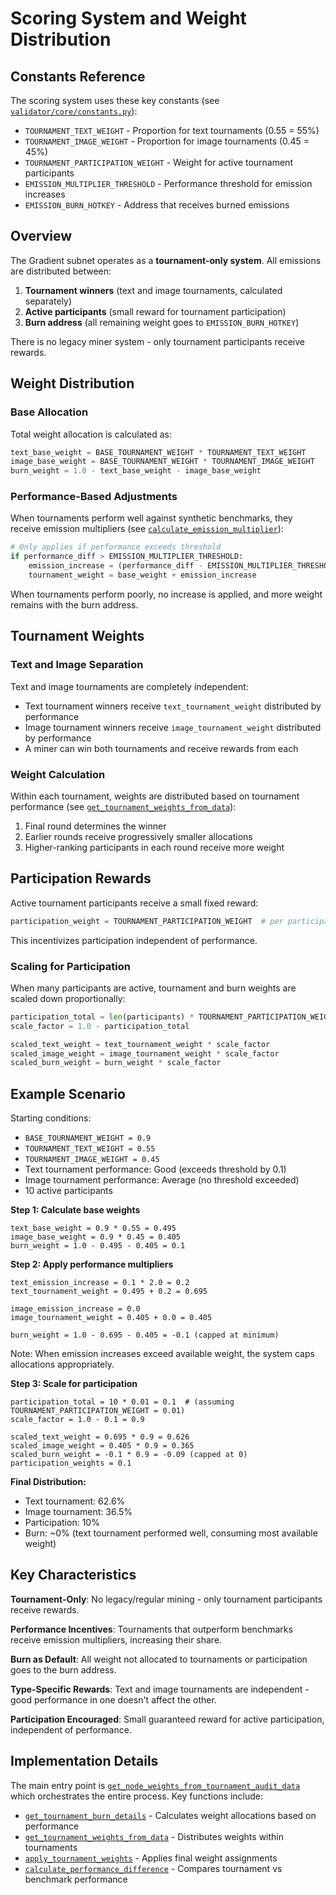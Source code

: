 # Scoring System and Weight Distribution

## Constants Reference

The scoring system uses these key constants (see [`validator/core/constants.py`](../validator/core/constants.py)):

- `TOURNAMENT_TEXT_WEIGHT` - Proportion for text tournaments (0.55 = 55%)
- `TOURNAMENT_IMAGE_WEIGHT` - Proportion for image tournaments (0.45 = 45%)
- `TOURNAMENT_PARTICIPATION_WEIGHT` - Weight for active tournament participants
- `EMISSION_MULTIPLIER_THRESHOLD` - Performance threshold for emission increases
- `EMISSION_BURN_HOTKEY` - Address that receives burned emissions

## Overview

The Gradient subnet operates as a **tournament-only system**. All emissions are distributed between:

1. **Tournament winners** (text and image tournaments, calculated separately)
2. **Active participants** (small reward for tournament participation)
3. **Burn address** (all remaining weight goes to `EMISSION_BURN_HOTKEY`)

There is no legacy miner system - only tournament participants receive rewards.

## Weight Distribution

### Base Allocation

Total weight allocation is calculated as:

```python
text_base_weight = BASE_TOURNAMENT_WEIGHT * TOURNAMENT_TEXT_WEIGHT
image_base_weight = BASE_TOURNAMENT_WEIGHT * TOURNAMENT_IMAGE_WEIGHT
burn_weight = 1.0 - text_base_weight - image_base_weight
```

### Performance-Based Adjustments

When tournaments perform well against synthetic benchmarks, they receive emission multipliers (see [`calculate_emission_multiplier`](../validator/core/weight_setting.py)):

```python
# Only applies if performance exceeds threshold
if performance_diff > EMISSION_MULTIPLIER_THRESHOLD:
    emission_increase = (performance_diff - EMISSION_MULTIPLIER_THRESHOLD) * 2.0
    tournament_weight = base_weight + emission_increase
```

When tournaments perform poorly, no increase is applied, and more weight remains with the burn address.

## Tournament Weights

### Text and Image Separation

Text and image tournaments are completely independent:

- Text tournament winners receive `text_tournament_weight` distributed by performance
- Image tournament winners receive `image_tournament_weight` distributed by performance
- A miner can win both tournaments and receive rewards from each

### Weight Calculation

Within each tournament, weights are distributed based on tournament performance (see [`get_tournament_weights_from_data`](../validator/evaluation/tournament_scoring.py)):

1. Final round determines the winner
2. Earlier rounds receive progressively smaller allocations
3. Higher-ranking participants in each round receive more weight

## Participation Rewards

Active tournament participants receive a small fixed reward:

```python
participation_weight = TOURNAMENT_PARTICIPATION_WEIGHT  # per participant
```

This incentivizes participation independent of performance.

### Scaling for Participation

When many participants are active, tournament and burn weights are scaled down proportionally:

```python
participation_total = len(participants) * TOURNAMENT_PARTICIPATION_WEIGHT
scale_factor = 1.0 - participation_total

scaled_text_weight = text_tournament_weight * scale_factor
scaled_image_weight = image_tournament_weight * scale_factor
scaled_burn_weight = burn_weight * scale_factor
```

## Example Scenario

Starting conditions:

- `BASE_TOURNAMENT_WEIGHT = 0.9`
- `TOURNAMENT_TEXT_WEIGHT = 0.55`
- `TOURNAMENT_IMAGE_WEIGHT = 0.45`
- Text tournament performance: Good (exceeds threshold by 0.1)
- Image tournament performance: Average (no threshold exceeded)
- 10 active participants

**Step 1: Calculate base weights**

```
text_base_weight = 0.9 * 0.55 = 0.495
image_base_weight = 0.9 * 0.45 = 0.405
burn_weight = 1.0 - 0.495 - 0.405 = 0.1
```

**Step 2: Apply performance multipliers**

```
text_emission_increase = 0.1 * 2.0 = 0.2
text_tournament_weight = 0.495 + 0.2 = 0.695

image_emission_increase = 0.0
image_tournament_weight = 0.405 + 0.0 = 0.405

burn_weight = 1.0 - 0.695 - 0.405 = -0.1 (capped at minimum)
```

Note: When emission increases exceed available weight, the system caps allocations appropriately.

**Step 3: Scale for participation**

```
participation_total = 10 * 0.01 = 0.1  # (assuming TOURNAMENT_PARTICIPATION_WEIGHT = 0.01)
scale_factor = 1.0 - 0.1 = 0.9

scaled_text_weight = 0.695 * 0.9 = 0.626
scaled_image_weight = 0.405 * 0.9 = 0.365
scaled_burn_weight = -0.1 * 0.9 = -0.09 (capped at 0)
participation_weights = 0.1
```

**Final Distribution:**

- Text tournament: 62.6%
- Image tournament: 36.5%
- Participation: 10%
- Burn: ~0% (text tournament performed well, consuming most available weight)

## Key Characteristics

**Tournament-Only**: No legacy/regular mining - only tournament participants receive rewards.

**Performance Incentives**: Tournaments that outperform benchmarks receive emission multipliers, increasing their share.

**Burn as Default**: All weight not allocated to tournaments or participation goes to the burn address.

**Type-Specific Rewards**: Text and image tournaments are independent - good performance in one doesn't affect the other.

**Participation Encouraged**: Small guaranteed reward for active participation, independent of performance.

## Implementation Details

The main entry point is [`get_node_weights_from_tournament_audit_data`](../validator/core/weight_setting.py) which orchestrates the entire process. Key functions include:

- [`get_tournament_burn_details`](../validator/core/weight_setting.py) - Calculates weight allocations based on performance
- [`get_tournament_weights_from_data`](../validator/evaluation/tournament_scoring.py) - Distributes weights within tournaments
- [`apply_tournament_weights`](../validator/core/weight_setting.py) - Applies final weight assignments
- [`calculate_performance_difference`](../validator/tournament/performance_calculator.py) - Compares tournament vs benchmark performance
